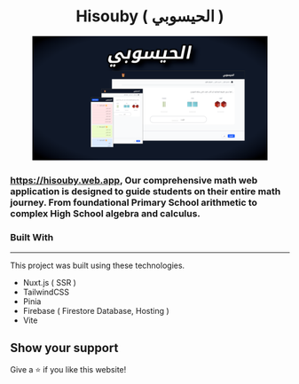 <h1 align="center">Hisouby ( الحيسوبي )</h1>
<div align="center">
  <figure>
    <img alt="Hisouby" src="./public/images/hisouby_thumb.png" width="500px" />
  </figure>
</div>

### https://hisouby.web.app, Our comprehensive math web application is designed to guide students on their entire math journey. From foundational Primary School arithmetic to complex High School algebra and calculus.

### Built With

---

This project was built using these technologies.

- Nuxt.js ( SSR )
- TailwindCSS
- Pinia
- Firebase ( Firestore Database, Hosting )
- Vite

## Show your support

Give a ⭐ if you like this website!
